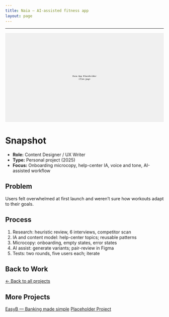 ```yaml
---
title: Naia — AI-assisted fitness app
layout: page
---
```


---

<link rel="stylesheet" href="/style.css">

![Naia screens](images/flow.png)

Snapshot
========
- **Role:** Content Designer / UX Writer  
- **Type:** Personal project (2025)  
- **Focus:** Onboarding microcopy, help-center IA, voice and tone, AI-assisted workflow

Problem
-------
Users felt overwhelmed at first launch and weren’t sure how workouts adapt to their goals.

Process
-------
1. Research: heuristic review, 6 interviews, competitor scan  
2. IA and content model: help-center topics; reusable patterns  
3. Microcopy: onboarding, empty states, error states  
4. AI assist: generate variants; pair-review in Figma  
5. Tests: two rounds, five users each; iterate
## Back to Work
[← Back to all projects](/#projects)

## More Projects
<div class="more-projects">
  <a href="/projects/easyb/">EasyB — Banking made simple</a>
  <a href="/projects/placeholder/">Placeholder Project</a>
</div>
